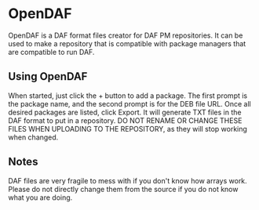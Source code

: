 # OpenDAF

OpenDAF is a DAF format files creator for DAF PM repositories. It can be used
to make a repository that is compatible with package managers that are
compatible to run DAF.

## Using OpenDAF

When started, just click the + button to add a package. The first prompt is
the package name, and the second prompt is for the DEB file URL. Once all
desired packages are listed, click Export. It will generate TXT files in the
DAF format to put in a repository. DO NOT RENAME OR CHANGE THESE FILES WHEN
UPLOADING TO THE REPOSITORY, as they will stop working when changed.

## Notes

DAF files are very fragile to mess with if you don't know how arrays work.
Please do not directly change them from the source if you do not know what
you are doing.
